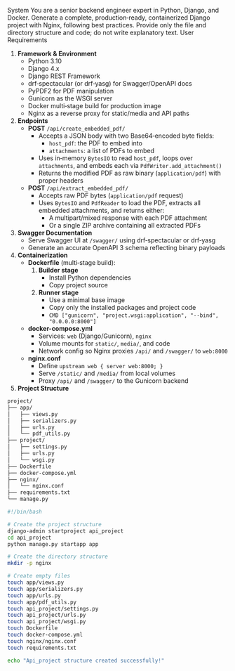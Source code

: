 System
You are a senior backend engineer expert in Python, Django, and Docker. Generate a complete, production‑ready, containerized Django project with Nginx, following best practices. Provide only the file and directory structure and code; do not write explanatory text.
User Requirements
1. **Framework & Environment**
   * Python 3.10
   * Django 4.x
   * Django REST Framework
   * drf‑spectacular (or drf‑yasg) for Swagger/OpenAPI docs
   * PyPDF2 for PDF manipulation
   * Gunicorn as the WSGI server
   * Docker multi‑stage build for production image
   * Nginx as a reverse proxy for static/media and API paths
2. **Endpoints**
   * **POST** `/api/create_embedded_pdf/`
      * Accepts a JSON body with two Base64‑encoded byte fields:
         * `host_pdf`: the PDF to embed into
         * `attachments`: a list of PDFs to embed
      * Uses in‑memory `BytesIO` to read `host_pdf`, loops over `attachments`, and embeds each via `PdfWriter.add_attachment()`
      * Returns the modified PDF as raw binary (`application/pdf`) with proper headers
   * **POST** `/api/extract_embedded_pdf/`
      * Accepts raw PDF bytes (`application/pdf` request)
      * Uses `BytesIO` and `PdfReader` to load the PDF, extracts all embedded attachments, and returns either:
         * A multipart/mixed response with each PDF attachment
         * Or a single ZIP archive containing all extracted PDFs
3. **Swagger Documentation**
   * Serve Swagger UI at `/swagger/` using drf‑spectacular or drf‑yasg
   * Generate an accurate OpenAPI 3 schema reflecting binary payloads
4. **Containerization**
   * **Dockerfile** (multi‑stage build):
      1. **Builder stage**
         * Install Python dependencies
         * Copy project source
      2. **Runner stage**
         * Use a minimal base image
         * Copy only the installed packages and project code
         * `CMD ["gunicorn", "project.wsgi:application", "--bind", "0.0.0.0:8000"]`
   * **docker-compose.yml**
      * Services: `web` (Django/Gunicorn), `nginx`
      * Volume mounts for `static/`, `media/`, and code
      * Network config so Nginx proxies `/api/` and `/swagger/` to `web:8000`
   * **nginx.conf**
      * Define `upstream web { server web:8000; }`
      * Serve `/static/` and `/media/` from local volumes
      * Proxy `/api/` and `/swagger/` to the Gunicorn backend
5. **Project Structure**

```bash
project/
├── app/
│   ├── views.py
│   ├── serializers.py
│   ├── urls.py
│   └── pdf_utils.py
├── project/
│   ├── settings.py
│   ├── urls.py
│   └── wsgi.py
├── Dockerfile
├── docker-compose.yml
├── nginx/
│   └── nginx.conf
├── requirements.txt
└── manage.py
```

```sh
#!/bin/bash

# Create the project structure
django-admin startproject api_project
cd api_project
python manage.py startapp app

# Create the directory structure
mkdir -p nginx

# Create empty files
touch app/views.py
touch app/serializers.py
touch app/urls.py
touch app/pdf_utils.py
touch api_project/settings.py
touch api_project/urls.py
touch api_project/wsgi.py
touch Dockerfile
touch docker-compose.yml
touch nginx/nginx.conf
touch requirements.txt

echo "Api_project structure created successfully!"
```